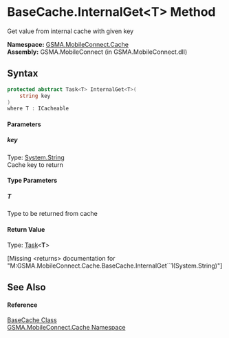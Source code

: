 BaseCache.InternalGet&lt;T> Method
==================================
Get value from internal cache with given key

**Namespace:** [GSMA.MobileConnect.Cache][1]  
**Assembly:** GSMA.MobileConnect (in GSMA.MobileConnect.dll)

Syntax
------

```csharp
protected abstract Task<T> InternalGet<T>(
	string key
)
where T : ICacheable

```

#### Parameters

##### *key*
Type: [System.String][2]  
Cache key to return

#### Type Parameters

##### *T*
Type to be returned from cache

#### Return Value
Type: [Task][3]&lt;**T**>  

[Missing &lt;returns> documentation for "M:GSMA.MobileConnect.Cache.BaseCache.InternalGet``1(System.String)"]


See Also
--------

#### Reference
[BaseCache Class][4]  
[GSMA.MobileConnect.Cache Namespace][1]  

[1]: ../README.md
[2]: http://msdn.microsoft.com/en-us/library/s1wwdcbf
[3]: http://msdn.microsoft.com/en-us/library/dd321424
[4]: README.md
[5]: ../../_icons/Help.png